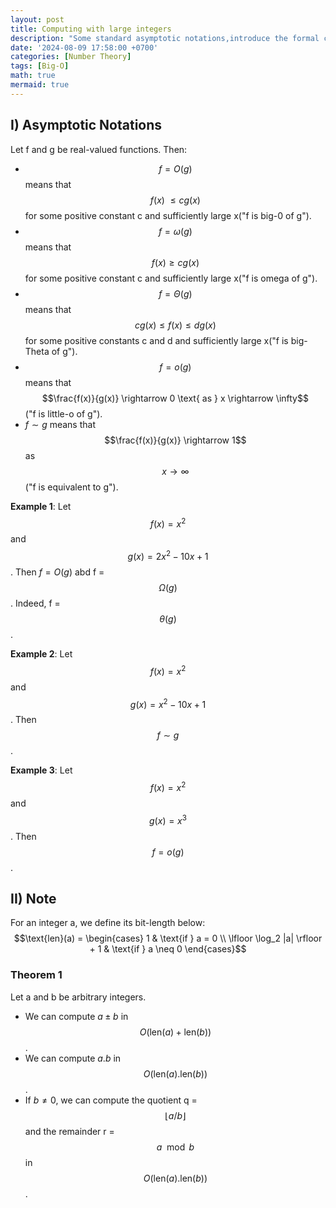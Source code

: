 ```yaml
---
layout: post
title: Computing with large integers
description: "Some standard asymptotic notations,introduce the formal computational model, and discuss the complexity of some basic algorithms."
date: '2024-08-09 17:58:00 +0700'
categories: [Number Theory]
tags: [Big-O]
math: true
mermaid: true
---
```


## I) Asymptotic Notations ##

Let f and g be real-valued functions. Then:

- $$f = O(g)$$ means that $$ f(x)\ \leq cg(x)$$ for some positive constant c and sufficiently large x("f is big-0 of g").
- $$f = \omega(g)$$ means that $$ f(x) \geq cg(x)$$ for some positive constant c and sufficiently large x("f is omega of g").
- $$f = \Theta(g)$$ means that $$cg(x) \leq f(x) \leq dg(x)$$ for some positive constants c and d and sufficiently large x("f is big-Theta of g").
- $$f = o(g)$$ means that $$\frac{f(x)}{g(x)} \rightarrow 0 \text{ as } x \rightarrow \infty$$ ("f is little-o of g").
- $f \sim g$ means that $$\frac{f(x)}{g(x)} \rightarrow 1$$ as $$x \rightarrow \infty$$ ("f is equivalent to g").

**Example 1**: Let $$f(x) = x^2$$ and $$g(x) = 2x^2 - 10x + 1$$. Then $f = O(g)$ abd f = $$\Omega(g)$$. Indeed, f = $$\theta(g)$$.

**Example 2**: Let $$f(x) = x^2$$ and $$g(x) = x^2 - 10x + 1$$. Then $$f \sim g$$.

**Example 3**: Let $$f(x) = x^2$$ and $$g(x) = x^3$$. Then $$f = o(g)$$.

## II) Note ##

For an integer a, we define its bit-length below:
$$\text{len}(a) = \begin{cases} 
1 & \text{if } a = 0 \\ 
\lfloor \log_2 |a| \rfloor + 1 & \text{if } a \neq 0 
\end{cases}$$

### Theorem 1 ###
Let a and b be arbitrary integers.
- We can compute $a \pm b$ in $$O(\text{len}(a) + \text{len}(b))$$.
- We can compute $a.b$ in $$O(\text{len}(a).\text{len}(b))$$.
- If $b \neq 0$, we can compute the quotient q = $$\lfloor a/b \rfloor$$ and the remainder r = $$a \mod b$$ in $$O(\text{len}(a).\text{len}(b))$$.